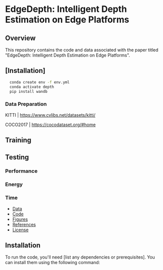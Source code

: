 # EdgeDepth: Intelligent Depth Estimation on Edge Platforms

## Overview
This repository contains the code and data associated with the paper titled "EdgeDepth: Intelligent Depth Estimation on Edge Platforms".


## [Installation]

```bash
  conda create env -f env.yml
  conda activate depth
  pip install wandb
```
### Data Preparation

KITTI
| https://www.cvlibs.net/datasets/kitti/

COCO2017
| https://cocodataset.org/#home

## Training

## Testing
### Performance

### Energy

### Time

- [Data](#data)
- [Code](#code)
- [Figures](#figures)
- [References](#references)
- [License](#license)

## Installation
To run the code, you'll need [list any dependencies or prerequisites]. You can install them using the following command:
